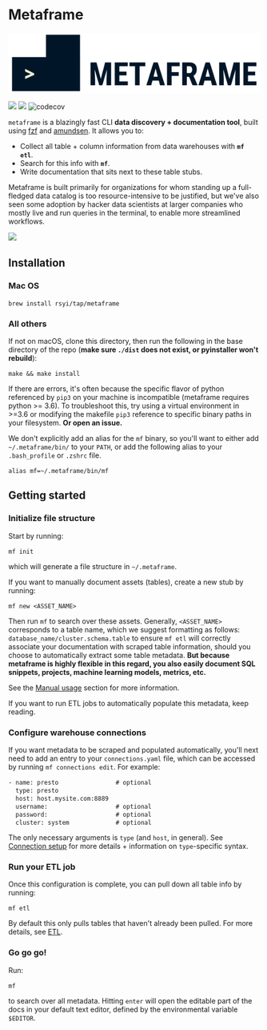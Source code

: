 # Metaframe

![](docs/.gitbook/assets/image%20%2810%29%20%281%29%20%281%29.png)

![](https://github.com/rsyi/metaframe/workflows/CD/badge.svg) ![](https://github.com/rsyi/metaframe/workflows/CI/badge.svg) ![codecov](https://codecov.io/gh/rsyi/metaframe/branch/master/graph/badge.svg)

`metaframe` is a blazingly fast CLI **data discovery + documentation tool**, built using [fzf](https://github.com/junegunn/fzf) and [amundsen](https://github.com/lyft/amundsen). It allows you to:

* Collect all table + column information from data warehouses with **`mf etl`**.
* Search for this info with **`mf`**.
* Write documentation that sits next to these table stubs.

Metaframe is built primarily for organizations for whom standing up a full-fledged data catalog is too resource-intensive to be justified, but we've also seen some adoption by hacker data scientists at larger companies who mostly live and run queries in the terminal, to enable more streamlined workflows.

![](https://raw.githubusercontent.com/rsyi/metaframe/master/docs/demo.gif)

## Installation

### Mac OS

```text
brew install rsyi/tap/metaframe
```

### All others

If not on macOS, clone this directory, then run the following in the base directory of the repo \(**make sure `./dist` does not exist, or pyinstaller won't rebuild**\):

```text
make && make install
```

If there are errors, it's often because the specific flavor of python referenced by `pip3` on your machine is incompatible \(metaframe requires python &gt;= 3.6\). To troubleshoot this, try using a virtual environment in &gt;=3.6 or modifying the makefile `pip3` reference to specific binary paths in your filesystem. **Or open an issue.**

We don't explicitly add an alias for the `mf` binary, so you'll want to either add `~/.metaframe/bin/` to your `PATH`, or add the following alias to your `.bash_profile` or `.zshrc` file.

```text
alias mf=~/.metaframe/bin/mf
```

## Getting started

### Initialize file structure

Start by running:

```text
mf init
```

which will generate a file structure in `~/.metaframe`.

If you want to manually document assets \(tables\), create a new stub by running:

```text
mf new <ASSET_NAME>
```

Then run `mf` to search over these assets. Generally, `<ASSET_NAME>` corresponds to a table name, which we suggest formatting as follows: `database_name/cluster.schema.table` to ensure `mf etl` will correctly associate your documentation with scraped table information, should you choose to automatically extract some table metadata. **But because metaframe is highly flexible in this regard, you also easily document SQL snippets, projects, machine learning models, metrics, etc.** 

See the [Manual usage](docs/manual-usage.md) section for more information.

If you want to run ETL jobs to automatically populate this metadata, keep reading.

### Configure warehouse connections

If you want metadata to be scraped and populated automatically, you'll next need to add an entry to your `connections.yaml` file, which can be accessed by running `mf connections edit`. For example:

```text
- name: presto                # optional
  type: presto
  host: host.mysite.com:8889
  username:                   # optional
  password:                   # optional
  cluster: system             # optional
```

The only necessary arguments is `type` \(and `host`, in general\). See [Connection setup](docs/connection-setup/) for more details + information on `type`-specific syntax.

### Run your ETL job

Once this configuration is complete, you can pull down all table info by running:

```text
mf etl
```

By default this only pulls tables that haven't already been pulled. For more details, see [ETL](docs/running-an-etl-job.md).

### Go go go!

Run:

```text
mf
```

to search over all metadata. Hitting `enter` will open the editable part of the docs in your default text editor, defined by the environmental variable `$EDITOR`.

